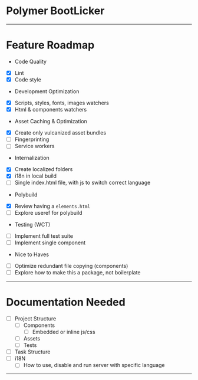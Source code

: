 # Polymer BootLicker

---

# Feature Roadmap
 - Code Quality
  - [x] Lint
  - [x] Code style
 - Development Optimization
  - [x] Scripts, styles, fonts, images watchers
  - [x] Html & components watchers
 - Asset Caching & Optimization
  - [x] Create only vulcanized asset bundles
  - [ ] Fingerprinting
  - [ ] Service workers
 - Internalization
  - [x] Create localized folders
  - [x] i18n in local build
  - [ ] Single index.html file, with js to switch correct language
 - Polybuild
  - [x] Review having a `elements.html`
  - [ ] Explore useref for polybuild
 - Testing (WCT)
  - [ ] Implement full test suite
  - [ ] Implement single component
 - Nice to Haves
  - [ ] Optimize redundant file copying (components)
  - [ ] Explore how to make this a package, not boilerplate

---

# Documentation Needed
- [ ] Project Structure
  - [ ] Components
    - [ ] Embedded or inline js/css
  - [ ] Assets
  - [ ] Tests
- [ ] Task Structure
- [ ] i18N
  - [ ] How to use, disable and run server with specific language

---
